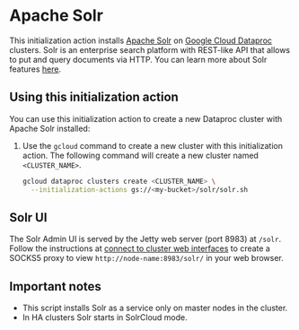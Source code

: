 # Apache Solr

This initialization action installs [Apache Solr](https://lucene.apache.org/solr/) on [Google Cloud Dataproc](https://cloud.google.com/dataproc) clusters. Solr is an enterprise search platform with REST-like API that allows to put and query documents via HTTP. You can learn more about Solr features [here](https://lucene.apache.org/solr/features.html).

## Using this initialization action

You can use this initialization action to create a new Dataproc cluster with Apache Solr installed:

1. Use the `gcloud` command to create a new cluster with this initialization action. The following command will create a new cluster named `<CLUSTER_NAME>`.

    ```bash
    gcloud dataproc clusters create <CLUSTER_NAME> \
      --initialization-actions gs://<my-bucket>/solr/solr.sh
    ```

## Solr UI

The Solr Admin UI is served by the Jetty web server (port 8983) at `/solr`. Follow the instructions at [connect to cluster web interfaces](https://cloud.google.com/dataproc/docs/concepts/accessing/cluster-web-interfaces) to create a SOCKS5 proxy to view `http://node-name:8983/solr/` in your web browser.

## Important notes

* This script installs Solr as a service only on master nodes in the cluster.
* In HA clusters Solr starts in SolrCloud mode.